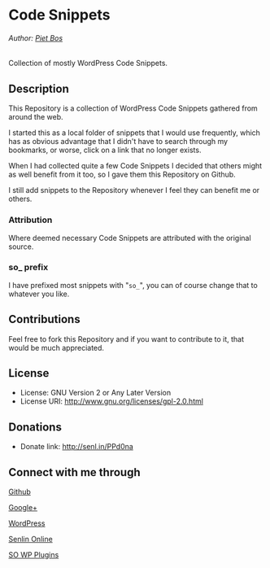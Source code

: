 # Code Snippets

###### Author: [Piet Bos](https://github.com/senlin)

Collection of mostly WordPress Code Snippets.

## Description

This Repository is a collection of WordPress Code Snippets gathered from around the web. 

I started this as a local folder of snippets that I would use frequently, which has as obvious advantage that I didn't have to search through my bookmarks, or worse, click on a link that no longer exists.

When I had collected quite a few Code Snippets I decided that others might as well benefit from it too, so I gave them this Repository on Github.

I still add snippets to the Repository whenever I feel they can benefit me or others.

### Attribution

Where deemed necessary Code Snippets are attributed with the original source.

### so_ prefix

I have prefixed most snippets with "```so_```", you can of course change that to whatever you like.

## Contributions

Feel free to fork this Repository and if you want to contribute to it, that would be much appreciated.

## License

* License: GNU Version 2 or Any Later Version
* License URI: http://www.gnu.org/licenses/gpl-2.0.html

## Donations

* Donate link: http://senl.in/PPd0na

## Connect with me through

[Github](https://github.com/senlin) 

[Google+](http://plus.google.com/u/0/108543145122756748887) 

[WordPress](http://profiles.wordpress.org/senlin/) 

[Senlin Online](http://senlinonline.com)

[SO WP Plugins](http://so-wp.github.io/)